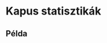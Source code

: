 # Kapus statisztikák

## Példa

<ClientOnly>
  <mjsz-vbr-goalies
    locale="hu"
    championship-id="2051"
    division="Alapszakasz" 
  />
</ClientOnly>
